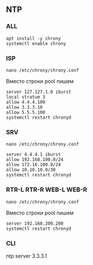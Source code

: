 ## NTP
### ALL
```
apt install -y chrony
systemctl enable chrony
```
### ISP
```
nano /etc/chrony/chrony.conf
```
Вместо строки pool пишем
```
server 127.127.1.0 iburst
local stratum 3
allow 4.4.4.100
allow 3.3.3.10
allow 5.5.5.100
systemctl restart chronyd
```
### SRV
```
nano /etc/chrony/chrony.conf
```
```
server 4.4.4.1 iburst
allow 192.168.100.0/24
allow 172.16.100.0/24
allow 10.10.10.0/30
systemctl restart chronyd
```
### RTR-L RTR-R WEB-L WEB-R
```
nano /etc/chrony/chrony.conf
```
Вместо строки pool пишем
```
server 192.168.200.200
systemctl restart chronyd
```
### CLI
ntp server 3.3.3.1

